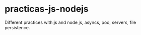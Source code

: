 # practicas-js-nodejs
Different practices with js and node js, asyncs, poo, servers, file persistence.
